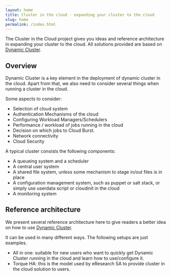 ```yaml
---
layout: home
title: Cluster in the cloud - expanding your cluster to the cloud
slug: home
permalink: /index.html
---
```

<p>
</p>


  <section id="lead" class="lead">
    The Cluster in the Cloud project gives you ideas and reference architecture in expanding your cluster to the cloud.
    All solutions provided are based on <a href="http://eresearchsa.github.io/dynamiccluster">Dynamic Cluster</a>.
  </section>

## Overview

Dynamic Cluster is a key element in the deployment of dynamic cluster in the cloud. Apart from that, we also need to consider several things when running a cluster in the cloud.

Some aspects to consider:

- Selection of cloud system
- Authentication Mechanisms of the cloud
- Configuring Workload Managers/Schedulers
- Performance / workload of jobs running in the cloud
- Decision on which jobs to Cloud Burst.
- Network connectivity
- Cloud Security

A typical cluster consists the following components:

* A queueing system and a scheduler
* A central user system
* A shared file system, unless some mechanism to stage in/out files is in place
* A configuration management system, such as puppet or salt stack, or simply use userdata script or cloudinit in the cloud
* A monitoring system

## Reference architecture

We present several reference architecture here to give readers a better idea on how to use <a href="http://eresearchsa.github.io/dynamiccluster">Dynamic Cluster</a>.

It can be used in many different ways. The following setups are just examples.

* All in one: suitable for new users who want to quickly get Dynamic Cluster running in the cloud and learn how to use/configure it.
* Torque HA: this is the model used by eResearch SA to provide cluster in the cloud solution to users.
